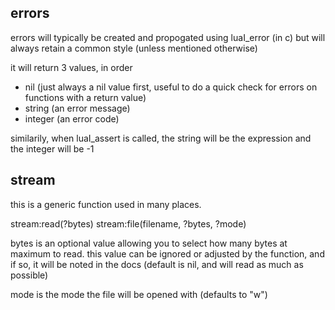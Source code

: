 ## errors

errors will typically be created and propogated using luaI_error (in c) but will always retain a common style (unless mentioned otherwise)

it will return 3 values, in order

* nil (just always a nil value first, useful to do a quick check for errors on functions with a return value)
* string (an error message)
* integer (an error code)

similarily, when luaI_assert is called, the string will be the expression and the integer will be -1

## stream

this is a generic function used in many places.

stream:read(?bytes)
stream:file(filename, ?bytes, ?mode)

bytes is an optional value allowing you to select how many bytes at maximum to read. this value can be ignored or adjusted by the function, and if so, it will be noted in the docs (default is nil, and will read as much as possible)

mode is the mode the file will be opened with (defaults to "w")
